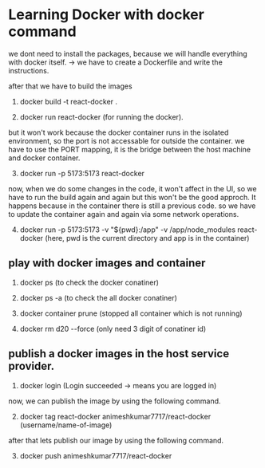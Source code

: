 <!-- @format -->

# Learning Docker with docker command

we dont need to install the packages, because we will handle everything with docker itself.
-> we have to create a Dockerfile and write the instructions.

after that we have to build the images

1. docker build -t react-docker .

2. docker run react-docker (for running the docker).

but it won't work because the docker container runs in the isolated environment, so the port is not accessable for outside the container.
we have to use the PORT mapping, it is the bridge between the host machine and docker container.

3. docker run -p 5173:5173 react-docker

now, when we do some changes in the code, it won't affect in the UI, so we have to run the build again and again but this won't be the good approch. It happens because in the container there is still a previous code. so we have to update the container again and again via some network operations.

4. docker run -p 5173:5173 -v "${pwd}:/app" -v /app/node_modules react-docker (here, pwd is the current directory and app is in the container)

## play with docker images and container

1. docker ps (to check the docker conatiner)
2. docker ps -a (to check the all docker conatiner)

3. docker container prune (stopped all container which is not running)
4. docker rm d20 --force (only need 3 digit of conatiner id)

## publish a docker images in the host service provider.

1. docker login (Login succeeded -> means you are logged in)

now, we can publish the image by using the following command.

2. docker tag react-docker animeshkumar7717/react-docker (username/name-of-image)

after that lets publish our image by using the following command.

3. docker push animeshkumar7717/react-docker
